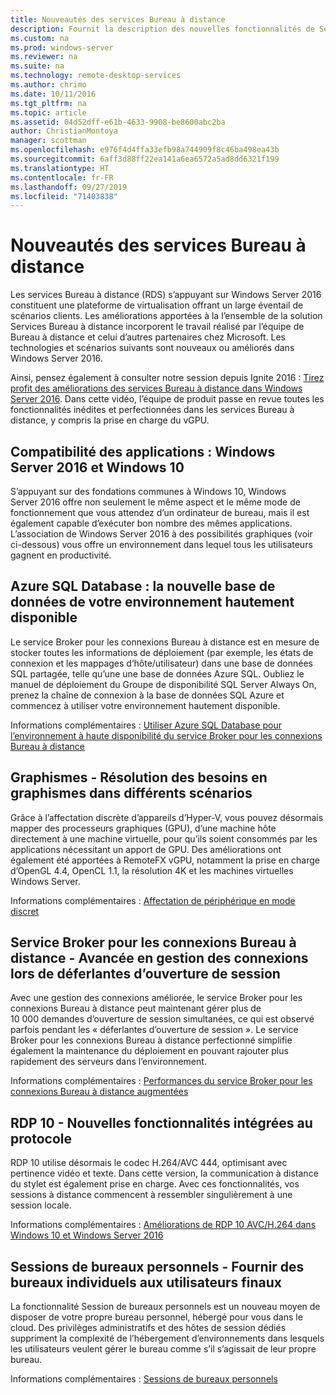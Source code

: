 ```yaml
---
title: Nouveautés des services Bureau à distance
description: Fournit la description des nouvelles fonctionnalités de Services Bureau à distance dans Windows Server 2016.
ms.custom: na
ms.prod: windows-server
ms.reviewer: na
ms.suite: na
ms.technology: remote-desktop-services
ms.author: chrimo
ms.date: 10/11/2016
ms.tgt_pltfrm: na
ms.topic: article
ms.assetid: 04d52dff-e61b-4633-9908-be8600abc2ba
author: ChristianMontoya
manager: scottman
ms.openlocfilehash: e976f4d4ffa33efb98a744909f8c46ba498ea43b
ms.sourcegitcommit: 6aff3d88ff22ea141a6ea6572a5ad8dd6321f199
ms.translationtype: HT
ms.contentlocale: fr-FR
ms.lasthandoff: 09/27/2019
ms.locfileid: "71403838"
---
```

# <a name="whats-new-in-remote-desktop-services"></a>Nouveautés des services Bureau à distance

Les services Bureau à distance (RDS) s’appuyant sur Windows Server 2016 constituent une plateforme de virtualisation offrant un large éventail de scénarios clients. Les améliorations apportées à la l’ensemble de la solution Services Bureau à distance incorporent le travail réalisé par l’équipe de Bureau à distance et celui d’autres partenaires chez Microsoft. Les technologies et scénarios suivants sont nouveaux ou améliorés dans Windows Server 2016.

Ainsi, pensez également à consulter notre session depuis Ignite 2016 : [Tirez profit des améliorations des services Bureau à distance dans Windows Server 2016](https://channel9.msdn.com/Events/Ignite/2016/BRK3098). Dans cette vidéo, l’équipe de produit passe en revue toutes les fonctionnalités inédites et perfectionnées dans les services Bureau à distance, y compris la prise en charge du vGPU. 

## <a name="app-compatibility---windows-server-2016-and-windows-10"></a>Compatibilité des applications : Windows Server 2016 et Windows 10
S’appuyant sur des fondations communes à Windows 10, Windows Server 2016 offre non seulement le même aspect et le même mode de fonctionnement que vous attendez d’un ordinateur de bureau, mais il est également capable d’exécuter bon nombre des mêmes applications. L’association de Windows Server 2016 à des possibilités graphiques (voir ci-dessous) vous offre un environnement dans lequel tous les utilisateurs gagnent en productivité. 

## <a name="azure-sql-database---the-new-database-for-your-highly-available-environment"></a>Azure SQL Database : la nouvelle base de données de votre environnement hautement disponible
Le service Broker pour les connexions Bureau à distance est en mesure de stocker toutes les informations de déploiement (par exemple, les états de connexion et les mappages d’hôte/utilisateur) dans une base de données SQL partagée, telle qu’une une base de données Azure SQL. Oubliez le manuel de déploiement du Groupe de disponibilité SQL Server Always On, prenez la chaîne de connexion à la base de données SQL Azure et commencez à utiliser votre environnement hautement disponible.

Informations complémentaires : [Utiliser Azure SQL Database pour l’environnement à haute disponibilité du service Broker pour les connexions Bureau à distance](https://blogs.technet.microsoft.com/enterprisemobility/2016/05/03/new-windows-server-2016-capability-use-azure-sql-db-for-your-remote-desktop-connection-broker-high-availability-environment/)

## <a name="graphics---solving-graphics-needs-across-various-scenarios"></a>Graphismes - Résolution des besoins en graphismes dans différents scénarios
Grâce à l’affectation discrète d’appareils d’Hyper-V, vous pouvez désormais mapper des processeurs graphiques (GPU), d’une machine hôte directement à une machine virtuelle, pour qu’ils soient consommés par les applications nécessitant un apport de GPU. Des améliorations ont également été apportées à RemoteFX vGPU, notamment la prise en charge d’OpenGL 4.4, OpenCL 1.1, la résolution 4K et les machines virtuelles Windows Server.

Informations complémentaires : [Affectation de périphérique en mode discret](https://blogs.technet.microsoft.com/virtualization/2015/11/)

## <a name="rd-connection-broker---improved-connection-handling-during-logon-storms"></a>Service Broker pour les connexions Bureau à distance - Avancée en gestion des connexions lors de déferlantes d’ouverture de session
Avec une gestion des connexions améliorée, le service Broker pour les connexions Bureau à distance peut maintenant gérer plus de 10 000 demandes d’ouverture de session simultanées, ce qui est observé parfois pendant les « déferlantes d’ouverture de session ». Le service Broker pour les connexions Bureau à distance perfectionné simplifie également la maintenance du déploiement en pouvant rajouter plus rapidement des serveurs dans l’environnement.

Informations complémentaires : [Performances du service Broker pour les connexions Bureau à distance augmentées](https://blogs.technet.microsoft.com/enterprisemobility/2015/12/15/improved-remote-desktop-connection-broker-performance-with-windows-server-2016-and-windows-server-2012-r2-hotfix-kb3091411/)

## <a name="rdp-10---new-capabilities-built-into-the-protocol"></a>RDP 10 - Nouvelles fonctionnalités intégrées au protocole
RDP 10 utilise désormais le codec H.264/AVC 444, optimisant avec pertinence vidéo et texte. Dans cette version, la communication à distance du stylet est également prise en charge. Avec ces fonctionnalités, vos sessions à distance commencent à ressembler singulièrement à une session locale.  

Informations complémentaires : [Améliorations de RDP 10 AVC/H.264 dans Windows 10 et Windows Server 2016](https://blogs.technet.microsoft.com/enterprisemobility/2016/01/11/remote-desktop-protocol-rdp-10-avch-264-improvements-in-windows-10-and-windows-server-2016-technical-preview/)

## <a name="personal-session-desktops---providing-individual-desktops-to-any-end-user"></a>Sessions de bureaux personnels - Fournir des bureaux individuels aux utilisateurs finaux
La fonctionnalité Session de bureaux personnels est un nouveau moyen de disposer de votre propre bureau personnel, hébergé pour vous dans le cloud. Des privilèges administratifs et des hôtes de session dédiés suppriment la complexité de l’hébergement d’environnements dans lesquels les utilisateurs veulent gérer le bureau comme s’il s’agissait de leur propre bureau.

Informations complémentaires : [Sessions de bureaux personnels](rds-personal-session-desktops.md)
